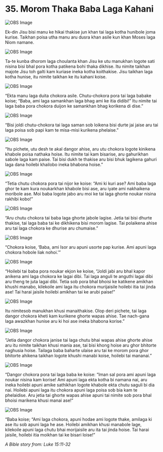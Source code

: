 # 35. Morom Thaka Baba Laga Kahani

![OBS Image](https://cdn.door43.org/obs/jpg/360px/obs-en-35-01.jpg)

Ek-din Jisu bisi manu ke hikai thakise jun khan tai laga kotha hunibole joma kurise. Taikhan poisa utha manu aru dusra khan asile kun khan Moses laga Niom namane.

![OBS Image](https://cdn.door43.org/obs/jpg/360px/obs-en-35-02.jpg)

Ta-te kunba dhorom laga choulanta khan Jisu ke utu manukhan logote sati nisina bisi bhal pora kotha patikena bohi thaka dikhise. Itu nimite taikhan majote Jisu toh galti kam kuriase ineka kotha koithakise. Jisu taikhan laga kotha hunise, itu nimite taikhan ke itu kahani koise.  

![OBS Image](https://cdn.door43.org/obs/jpg/360px/obs-en-35-03.jpg)

“Ekta manu laga duita chokora asile. Chutu-chokora pora tai laga babake koise; “Baba, ami laga samankhan laga bhag ami ke itia didibi!” Itu nimite tai laga baba pora chokora duijon ke samankhan bhag korikena di dise.”

![OBS Image](https://cdn.door43.org/obs/jpg/360px/obs-en-35-04.jpg)

“Bisi joldi chutu-chokora tai laga saman sob loikena bisi durte jai jaise aru tai laga poisa sob papi kam te misa-misi kurikena phelaise.”

![OBS Image](https://cdn.door43.org/obs/jpg/360px/obs-en-35-05.jpg)

“Itu pichete, utu desh te akal dangor ahise, aru utu chokora logote kinikena khabole poisa nathaka hoise. Itu nimite tai kam bisarise, aru gahurikhan sabole laga kam paise. Tai bisi dukh te thakise aru bisi bhuk lagikena gahuri laga dana hoilebi khailobo ineka bhabona hoise.”

![OBS Image](https://cdn.door43.org/obs/jpg/360px/obs-en-35-06.jpg)

“Tetia chutu chokora pora tai nijor ke koise: “Ami ki kuri ase? Ami baba laga ghor te kam kura noukarkhan khabole bisi ase, aru iyate ami nakhaikena moribole ase. Moi baba logote jabo aru moi ke tai laga ghorte noukar nisina rakhibi kobo!”

![OBS Image](https://cdn.door43.org/obs/jpg/360px/obs-en-35-07.jpg)

“Aru chutu chokora tai baba laga ghorte jabole lagise. Jetia tai bisi dhurte thakise, tai laga baba tai ke dikhikena bisi morom lagise. Tai polaikena ahise aru tai laga chokora ke dhurise aru chumaise.” 

![OBS Image](https://cdn.door43.org/obs/jpg/360px/obs-en-35-08.jpg)

“Chokora koise, ‘Baba, ami Isor aru apuni usorte pap kurise. Ami apuni laga chokora hobole liak nohoi.’”

![OBS Image](https://cdn.door43.org/obs/jpg/360px/obs-en-35-09.jpg)

“Hoilebi tai baba pora noukar ekjon ke koise, “Joldi jabi aru bhal kapor anikena ami laga chokora ke lagai dibi. Tai laga anguli te anguthi lagai dibi aru theng te juta lagai dibi. Tetia sob pora bhal bhoisi ke katikene amikhan khushi manabo, kilekoile ami laga itu chokora murijaisile hoilebi itia tai jinda ase! Tai harai jaisile hoilebi amikhan tai ke arubi paise!”

![OBS Image](https://cdn.door43.org/obs/jpg/360px/obs-en-35-10.jpg)

Itu nimitesob manukhan khusi manaithakise. Olop deri pichete, tai laga dangor chokora kheti kam kurikene ghorte wapas ahise. Tae nach-gana laga awazkhan hunise aru ki hoi ase ineka bhabona korise.”

![OBS Image](https://cdn.door43.org/obs/jpg/360px/obs-en-35-11.jpg)

“Jetia dangor chokora janise tai laga chutu bhai wapas ahise ghorte ahise aru itu nimite taikhan khusi mania ase, tai bisi khong hoise aru ghor bhitorte naghusia hoise. Tailaga baba baharte ulaise aru tai ke morom pora ghor bhitorte ahikena taikhan logote khushi manabi koise, hoilebi tai mananai.”

![OBS Image](https://cdn.door43.org/obs/jpg/360px/obs-en-35-12.jpg)

“Dangor chokora pora tai laga baba ke koise: “Iman sal pora ami apuni laga noukar nisina kam korise! Ami apuni laga ekta kotha bi namana nai, aru ineka hoilebi apuni amike sathikhan logote khabole ekta chutu saguli bi dia nai. Hoilebi apuni laga itu chokora apuni laga poisa sob bia kam te phelaidise. Aru jetia tai ghorte wapas ahise apuni tai nimite sob pora bhal bhoisi marikena khusi manai ase!”

![OBS Image](https://cdn.door43.org/obs/jpg/360px/obs-en-35-13.jpg)

“Baba koise; “Ami laga chokora, apuni hodae ami logote thake, amilaga ki ase itu sob apuni laga he ase. Hoilebi amikhan khusi manabole lage, kilekoile apuni laga chutu bhai morijaisile aru ita tai jinda hoise. Tai harai jaisile, hoilebi itia moikhan tai ke bisari loise!”

_A Bible story from: Luke 15:11-32_

